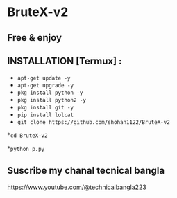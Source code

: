 # BruteX-v2
## Free & enjoy

## INSTALLATION [Termux] :

* `apt-get update -y`
* `apt-get upgrade -y`
* `pkg install python -y`
* `pkg install python2 -y`
* `pkg install git -y`
* `pip install lolcat`
* `git clone https://github.com/shohan1122/BruteX-v2`

*`cd BruteX-v2`

*`python p.py`


## Suscribe my chanal tecnical bangla 


https://www.youtube.com/@technicalbangla223
